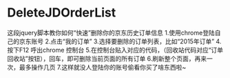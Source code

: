 # DeleteJDOrderList
这段jquery脚本教你如何“快速”删除你的京东历史订单信息
1.使用chrome登陆自己的京东账号
2.点击“我的订单”
3.选择要删除的订单列表，比如“2015年订单”
4.按下F12 呼出chrome 控制台
5.在控制台贴入对应的代码，（回收站代码对应“订单回收站”按钮），回车，即可删除当前页面的所有订单
6.刷新整个页面，再来一次，最多操作几页
7.这样就没人登陆你的账号偷看你买了啥东西啦~
